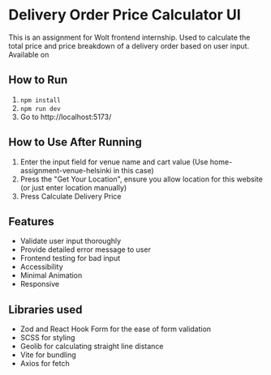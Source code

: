 # Delivery Order Price Calculator UI

This is an assignment for Wolt frontend internship.
Used to calculate the total price and price breakdown of a delivery order based on user input.
Available on

## How to Run

1. `npm install`
2. `npm run dev`
3. Go to http://localhost:5173/

## How to Use After Running

1. Enter the input field for venue name and cart value (Use home-assignment-venue-helsinki in this case)
2. Press the "Get Your Location", ensure you allow location for this website (or just enter location manually)
3. Press Calculate Delivery Price

## Features

- Validate user input thoroughly
- Provide detailed error message to user
- Frontend testing for bad input
- Accessibility
- Minimal Animation
- Responsive

## Libraries used

- Zod and React Hook Form for the ease of form validation
- SCSS for styling
- Geolib for calculating straight line distance
- Vite for bundling
- Axios for fetch
